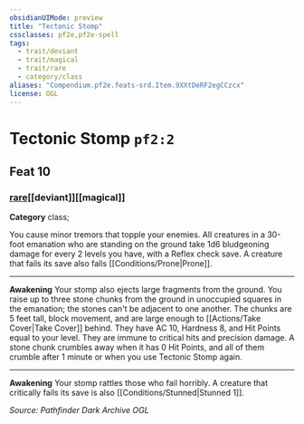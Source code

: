 ```yaml
---
obsidianUIMode: preview
title: "Tectonic Stomp"
cssclasses: pf2e,pf2e-spell
tags:
  - trait/deviant
  - trait/magical
  - trait/rare
  - category/class
aliases: "Compendium.pf2e.feats-srd.Item.9XXtDeRF2egCCzcx"
license: OGL
---
```

# Tectonic Stomp `pf2:2`
## Feat 10
### [rare](rare "Rare Rarity Trait")[[deviant]][[magical]]

**Category** class; 




You cause minor tremors that topple your enemies. All creatures in a 30-foot emanation who are standing on the ground take 1d6 bludgeoning damage for every 2 levels you have, with a Reflex check save. A creature that fails its save also falls [[Conditions/Prone|Prone]].

* * *

**Awakening** Your stomp also ejects large fragments from the ground. You raise up to three stone chunks from the ground in unoccupied squares in the emanation; the stones can't be adjacent to one another. The chunks are 5 feet tall, block movement, and are large enough to [[Actions/Take Cover|Take Cover]] behind. They have AC 10, Hardness 8, and Hit Points equal to your level. They are immune to critical hits and precision damage. A stone chunk crumbles away when it has 0 Hit Points, and all of them crumble after 1 minute or when you use Tectonic Stomp again.

* * *

**Awakening** Your stomp rattles those who fail horribly. A creature that critically fails its save is also [[Conditions/Stunned|Stunned 1]].

*Source: Pathfinder Dark Archive*
*OGL*